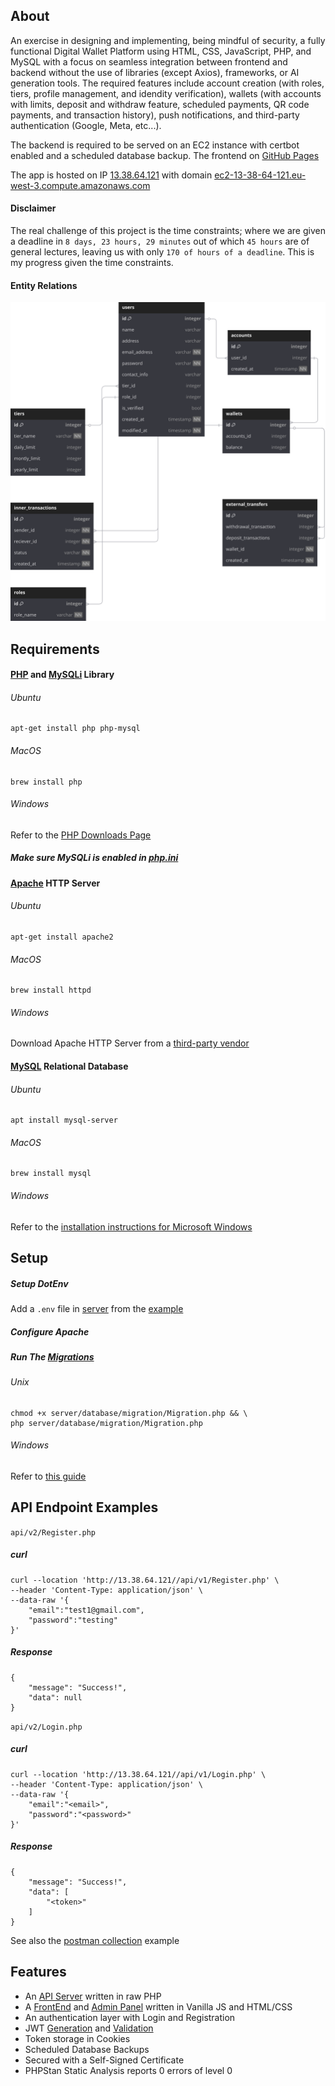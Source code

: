 ## About
An exercise in designing and implementing, being mindful of security, a fully functional Digital Wallet Platform using HTML, CSS, JavaScript, PHP, and MySQL with a focus on seamless integration between frontend and backend without the use of libraries (except Axios), frameworks, or AI generation tools. The required features include account creation (with roles, tiers, profile management, and idendity verification), wallets (with accounts with limits, deposit and withdraw feature, scheduled payments, QR code payments, and transaction history), push notifications, and third-party authentication (Google, Meta, etc...).

The backend is required to be served on an EC2 instance with certbot enabled and a scheduled database backup. The frontend on [GitHub Pages](https://pages.github.com/)

The app is hosted on IP [13.38.64.121](https://13.38.64.121/) with domain [ec2-13-38-64-121.eu-west-3.compute.amazonaws.com](http://ec2-13-38-64-121.eu-west-3.compute.amazonaws.com/)

#### Disclaimer
The real challenge of this project is the time constraints; where we are given a deadline in `8 days, 23 hours, 29 minutes` out of which `45 hours` are of general lectures, leaving us with only `170 of hours of a deadline`. This is my progress given the time constraints.


#### Entity Relations
![ER Diagram](.documentation/er_diagram.svg)

## Requirements
#### [PHP](https://www.php.net/) and [MySQLi](https://www.php.net/manual/en/book.mysqli.php) Library
###### Ubuntu
    apt-get install php php-mysql
###### MacOS
    brew install php
###### Windows
Refer to the [PHP Downloads Page](https://www.php.net/downloads.php)

##### Make sure MySQLi is enabled in [php.ini](https://www.php.net/manual/en/configuration.file.php)

#### [Apache](https://httpd.apache.org) HTTP Server
###### Ubuntu
    apt-get install apache2
###### MacOS
    brew install httpd
###### Windows
Download Apache HTTP Server from a [third-party vendor](https://httpd.apache.org/docs/current/platform/windows.html#down)

#### [MySQL](https://httpd.apache.org) Relational Database
###### Ubuntu
    apt install mysql-server
###### MacOS
    brew install mysql
###### Windows
Refer to the [installation instructions for Microsoft Windows](https://dev.mysql.com/doc/en/windows-installation.html)

## Setup
##### Setup DotEnv
Add a `.env` file in [server](./server) from the [example](./server/.env.example)
##### Configure Apache
##### Run The [Migrations](./server/database/migration/Migration.php)
###### Unix
    chmod +x server/database/migration/Migration.php && \
    php server/database/migration/Migration.php 
###### Windows
Refer to [this guide](https://letmegpt.com/?q=I%20have%20a%20migrations.php%20file.%20How%20can%20I%20check%20that%20MySQL%20is%20running%20on%20Windows%20and%20run%20that%20migration%20file%20with%20PHP%3F%20Please%20first%20check%20and%20show%20me%20how%20to%20add%20PHP%20to%20my%20env%20path.)


## API Endpoint Examples
`api/v2/Register.php`
##### curl
    curl --location 'http://13.38.64.121//api/v1/Register.php' \
    --header 'Content-Type: application/json' \
    --data-raw '{
        "email":"test1@gmail.com",
        "password":"testing"
    }'
##### Response
    {
        "message": "Success!",
        "data": null
    }

`api/v2/Login.php`
##### curl
    curl --location 'http://13.38.64.121//api/v1/Login.php' \
    --header 'Content-Type: application/json' \
    --data-raw '{
        "email":"<email>",
        "password":"<password>"
    }'
##### Response
    {
        "message": "Success!",
        "data": [
            "<token>"
        ]
    }
See also the [postman collection](.documentation/postman_collection.json) example

## Features
 - An [API Server](./server) written in raw PHP
 - A [FrontEnd](client) and [Admin Panel](admin) written in Vanilla JS and HTML/CSS
 - An authentication layer with Login and Registration
 - JWT [Generation](server/util/JWT.php) and [Validation](server/util/JWTValidator.php)
 - Token storage in Cookies
 - Scheduled Database Backups
 - Secured with a Self-Signed Certificate
 - PHPStan Static Analysis reports 0 errors of level 0
